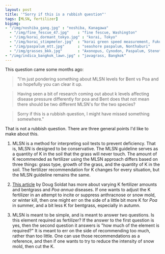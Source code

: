 ```yaml
---
layout: post
title: '"Sorry if this is a rubbish question"'
tags: [MLSN, fertilizer]
bigimg:
- "/img/noshiba_gang.jpg" : "noshiba, Kanagawa"
  - "/img/fine_fescue_47.jpg"    : "fine fescue, Washington"
  - "/img/korai_dormant_tokyo.jpg" : "korai, Tokyo"
  - "/img/korai_stimpmeter.jpg"  : "korai green speed measurement, Fukuoka"
  - "/img/paspalum_mtt.jpg"      : "seashore paspalum, Nonthaburi"
  - "/img/grasses_bkk.jpg"       : "Axonopus, Cynodon, Paspalum, Stenotaphrum, and Zoysia, Bangkok"
- "/img/indica_bangkok_lawn.jpg" : "javagrass, Bangkok"
---
```


This question came some months ago:

> "I'm just pondering something about MLSN levels for Bent vs Poa and so hopefully you can clear it up. 

> Having seen a bit of research coming out about k levels affecting disease pressure differently for poa and Bent does that not mean there should be two different MLSN's for the two species?

> Sorry if this is a rubbish question, I might have missed something somewhere."

That is not a rubbish question. There are three general points I'd like to make about this.

1. MLSN is a method for interpreting soil tests to prevent deficiency. That is, MLSN is designed to be conservative. The MLSN guideline serves as a quantity of K in the soil that the grass will never touch. The amount of K recommended as fertilizer using the MLSN approach differs based on three things: grass type, growth of the grass, and the quantity of K in the soil. The fertilizer recommendation for K changes for every situation, but the MLSN guideline remains the same.

2. [This article](http://www.golfdom.com/soil-testing-under-the-microscope/) by Doug Soldat has more about varying K fertilizer amounts and bentgrass and *Poa annua* diseases. If one wants to adjust the K fertilizer in an attempt to incite or suppress anthracnose or snow mold, or winter kill, then one might err on the side of a little bit more K for *Poa* in summer, and a bit less K for bentgrass, especially in autumn. 

3. MLSN is meant to be simple, and is meant to answer two questions. Is this element required as fertilizer? If the answer to the first question is yes, then the second question it answers is "how much of the element is required?"  It is meant to err on the side of recommending too much, rather than too little. One can use those recommendations as a reference, and then if one wants to try to reduce the intensity of snow mold, then cut the K. 
